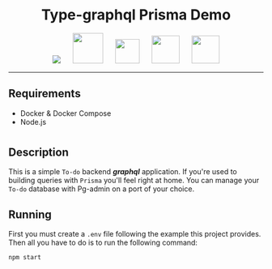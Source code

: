 <h1 align=center>
    Type-graphql Prisma Demo
</h1>

<p align=center>
    <img src="https://www.vectorlogo.zone/logos/postgresql/postgresql-icon.svg"
    style="margin-right: 20px">
    <img src="https://www.vectorlogo.zone/logos/docker/docker-tile.svg" width=60 style="margin-right: 20px">
    <img src="https://cdn.worldvectorlogo.com/logos/prisma-4.svg" width=48 style="margin-right: 20px">
    <img src="https://cdn.worldvectorlogo.com/logos/typescript.svg" width=55 style="margin-right: 20px">
    <img src="https://www.vectorlogo.zone/logos/graphql/graphql-icon.svg" width=55>
</p>

---

## Requirements

- Docker & Docker Compose
- Node.js

<h1>

## Description

This is a simple `To-do` backend _**graphql**_ application. If you're used to building queries with `Prisma` you'll feel right at home. You can manage your `To-do` database with Pg-admin on a port of your choice.
## Running

First you must create a `.env` file following the example this project provides. Then all you have to do is to run the following command:

```sh
npm start
```

